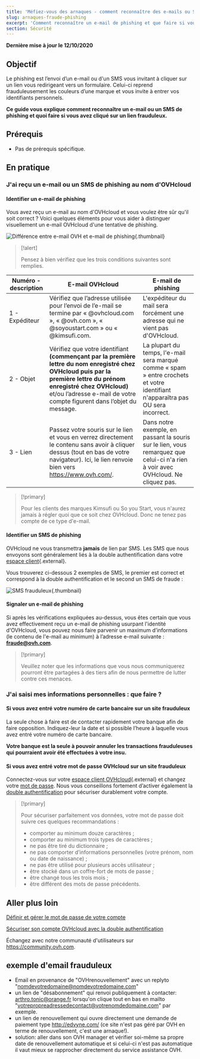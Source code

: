 ```yaml
---
title: 'Méfiez-vous des arnaques - comment reconnaître des e-mails ou SMS de fraude et de phishing'
slug: arnaques-fraude-phishing
excerpt: 'Comment reconnaître un e-mail de phishing et que faire si vous avez cliqué sur un lien frauduleux ?'
section: Sécurité
---
```


**Dernière mise à jour le 12/10/2020**

## Objectif

Le phishing est l’envoi d’un e-mail ou d'un SMS vous invitant à cliquer sur un lien vous redirigeant vers un formulaire. Celui-ci reprend frauduleusement les couleurs d’une marque et vous invite à entrer vos identifiants personnels.

**Ce guide vous explique comment reconnaître un e-mail ou un SMS de phishing et quoi faire si vous avez cliqué sur un lien frauduleux.**


## Prérequis

- Pas de prérequis spécifique.


## En pratique

### J'ai reçu un e-mail ou un SMS de phishing au nom d'OVHcloud

#### Identifier un e-mail de phishing

Vous avez reçu un e-mail au nom d'OVHcloud et vous voulez être sûr qu'il soit correct ? Voici quelques éléments pour vous aider à distinguer visuellement un e-mail OVHcloud d'une tentative de phishing.

![Différence entre e-mail OVH et e-mail de phishing](images/phishing_email.png){.thumbnail}

> [!alert]
> 
> Pensez à bien vérifiez que les trois conditions suivantes sont remplies.
> 

|Numéro - description|E-mail OVHcloud|E-mail de phishing|
|---|---|---|
|1 - Expéditeur|Vérifiez que l’adresse utilisée pour l’envoi de l’e-mail se termine par « @ovhcloud.com », « @ovh.com », « @soyoustart.com » ou « @kimsufi.com.|L'expéditeur du mail sera forcément une adresse qui ne vient pas d'OVHcloud.|
|2 - Objet|Vérifiez que votre identifiant **(commençant par la première lettre du nom enregistré chez OVHcloud puis par la première lettre du prénom enregistré chez OVHcloud)** et/ou l’adresse e-mail de votre compte figurent dans l’objet du message.|La plupart du temps, l'e-mail sera marqué comme « spam » entre crochets et votre identifiant n'apparaîtra pas OU sera incorrect.|
|3 - Lien|Passez votre souris sur le lien et vous en verrez directement le contenu sans avoir à cliquer dessus (tout en bas de votre navigateur). Ici, le lien renvoie bien vers https://www.ovh.com/.|Dans notre exemple, en passant la souris sur le lien, vous remarquez que celui-ci n'a rien à voir avec OVHcloud. Ne cliquez pas.|


> [!primary]
> 
> Pour les clients des marques Kimsufi ou So you Start, vous n'aurez jamais à régler quoi que ce soit chez OVHcloud. Donc ne tenez pas compte de ce type d'e-mail.
> 


#### Identifier un SMS de phishing

OVHcloud ne vous transmettra **jamais** de lien par SMS. Les SMS que nous envoyons sont généralement liés à la double authentification dans votre [espace client](https://www.ovh.com/auth/?action=gotomanager){.external}. 

Vous trouverez ci-dessous 2 exemples de SMS, le premier est correct et correspond à la double authentification et le second un SMS de fraude :

![SMS frauduleux](images/sms.png){.thumbnail}


#### Signaler un e-mail de phishing


Si après les vérifications expliquées au-dessus, vous êtes certain que vous avez effectivement reçu un e-mail de phishing usurpant l'identité d'OVHcloud, vous pouvez nous faire parvenir un maximum d’informations (le contenu de l'e-mail au minimum) à l’adresse e-mail suivante : **<fraude@ovh.com>**.


> [!primary]
> 
> Veuillez noter que les informations que vous nous communiquerez pourront être partagées à des tiers afin de nous permettre de lutter contre ces menaces.
> 

### J'ai saisi mes informations personnelles : que faire ?

#### Si vous avez entré votre numéro de carte bancaire sur un site frauduleux

La seule chose à faire est de contacter rapidement votre banque afin de faire opposition. Indiquez-leur la date et si possible l’heure à laquelle vous avez entré votre numéro de carte bancaire.

**Votre banque est la seule à pouvoir annuler les transactions frauduleuses qui pourraient avoir été effectuées à votre insu.**


#### Si vous avez entré votre mot de passe OVHcloud sur un site frauduleux

Connectez-vous sur votre [espace client OVHcloud](https://www.ovh.com/auth/?action=gotomanager&){.external} et changez votre [mot de passe](../gerer-son-mot-de-passe/). Nous vous conseillons fortement d’activer également la [double authentification](../securiser-son-compte-avec-une-2FA/) pour sécuriser durablement votre compte.

> [!primary]
>
> Pour sécuriser parfaitement vos données, votre mot de passe doit suivre ces quelques recommandations :
>
> - comporter au minimum douze caractères ;
> - comporter au minimum trois types de caractères ;
> - ne pas être tiré du dictionnaire ;
> - ne pas comporter d’informations personnelles (votre prénom, nom ou date de naissance) ;
> - ne pas être utilisé pour plusieurs accès utilisateur ;
> - être stocké dans un coffre-fort de mots de passe ;
> - être changé tous les trois mois ;
> - être différent des mots de passe précédents.
>


## Aller plus loin

[Définir et gérer le mot de passe de votre compte](../gerer-son-mot-de-passe/)

[Sécuriser son compte OVHcloud avec la double authentification](../securiser-son-compte-avec-une-2FA/)

Échangez avec notre communauté d'utilisateurs sur <https://community.ovh.com>.

## exemple d'email frauduleux
- Email en provenance de "OVHrenouvellement" avec un replyto "nomdevotredomaine@nomdevotredomaine.com"
- un lien de "désabonnement" qui renvoi publiquement à contacter:
arthro.tonic@orange.fr lorsqu'on clique tout en bas en mailto "votrepropreadressedecontact@votrenomdedomaine.com" par exemple.
- un lien de renouvellement qui ouvre directement une demande de paiement type http://edvyne.com/ (ce site n'est pas géré par OVH en terme de renouvellement, c'est une arnaque!).
- solution: aller dans son OVH manager et vérifier soi-même sa propre date de renouvellement automatique et si celui-ci n'est pas automatique il vaut mieux se rapprocher directement du service assistance OVH.

